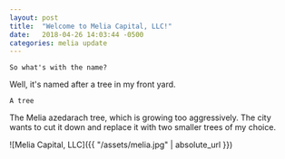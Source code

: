 ```yaml
---
layout: post
title:  "Welcome to Melia Capital, LLC!"
date:   2018-04-26 14:03:44 -0500
categories: melia update
---
```


`So what's with the name?`

Well, it's named after a tree in my front yard.

`A tree`

The Melia azedarach tree, which is growing too aggressively. The city wants to cut it down and replace it with two smaller trees of my choice.  

![Melia Capital, LLC]({{ "/assets/melia.jpg" | absolute_url }})
